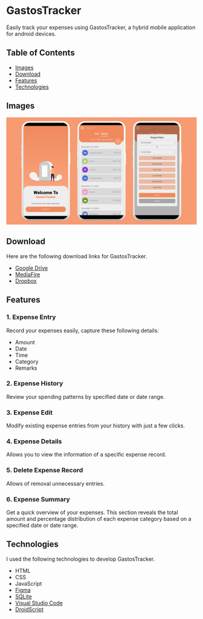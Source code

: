 
# GastosTracker
Easily track your expenses using GastosTracker, a hybrid mobile application for android devices.

## Table of Contents

- [Images](#images)
- [Download](#download)
- [Features](#features)
- [Technologies](#technologies)

## Images

![](demo-image.png)

## Download

Here are the following download links for GastosTracker.

- [Google Drive](https://drive.google.com/drive/folders/1WeVpNUpmO7RB34O7yfYJYc5E8ojxjLwU?usp=sharing)
- [MediaFire](https://www.mediafire.com/file/qoby8o8kw5mpfll/GastosTracker.apk/file)
- [Dropbox](https://www.dropbox.com/scl/fi/d2x4etk7hfyaaxjy0wsvp/GastosTracker.apk?rlkey=k1aanpykpvrwhlfxwpq0pqn52&dl=0)

## Features

### 1. Expense Entry

Record your expenses easily, capture these following details:

-   Amount
-   Date
-   Time
-   Category
-   Remarks

### 2. Expense History

Review your spending patterns by specified date or date range.

### 3. Expense Edit

Modify existing expense entries from your history with just a few clicks.

### 4. Expense Details

Allows you to view the information of a specific expense record.

### 5. Delete Expense Record

Allows of removal unnecessary entries.

### 6. Expense Summary

Get a quick overview of your expenses. This section reveals the total amount and percentage distribution of each expense category based on a specified date or date range.

## Technologies

I used the following technologies to develop GastosTracker.

- HTML
- CSS
- JavaScript
- [Figma](https://www.figma.com/)
- [SQLite](https://www.sqlite.org/index.html)
- [Visual Studio Code](https://code.visualstudio.com/)
- [DroidScript](https://droidscript.org/#)
